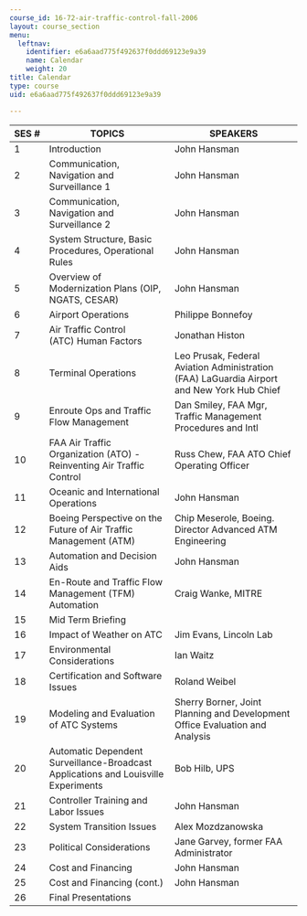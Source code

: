 ```yaml
---
course_id: 16-72-air-traffic-control-fall-2006
layout: course_section
menu:
  leftnav:
    identifier: e6a6aad775f492637f0ddd69123e9a39
    name: Calendar
    weight: 20
title: Calendar
type: course
uid: e6a6aad775f492637f0ddd69123e9a39

---
```


| SES # | TOPICS | SPEAKERS |
| --- | --- | --- |
| 1 | Introduction | John Hansman |
| 2 | Communication, Navigation and Surveillance 1 | John Hansman |
| 3 | Communication, Navigation and Surveillance 2 | John Hansman |
| 4 | System Structure, Basic Procedures, Operational Rules | John Hansman |
| 5 | Overview of Modernization Plans (OIP, NGATS, CESAR) | John Hansman |
| 6 | Airport Operations | Philippe Bonnefoy |
| 7 | Air Traffic Control (ATC) Human Factors | Jonathan Histon |
| 8 | Terminal Operations | Leo Prusak, Federal Aviation Administration (FAA) LaGuardia Airport and New York Hub Chief |
| 9 | Enroute Ops and Traffic Flow Management | Dan Smiley, FAA Mgr, Traffic Management Procedures and Intl |
| 10 | FAA Air Traffic Organization (ATO) - Reinventing Air Traffic Control | Russ Chew, FAA ATO Chief Operating Officer |
| 11 | Oceanic and International Operations | John Hansman |
| 12 | Boeing Perspective on the Future of Air Traffic Management (ATM) | Chip Meserole, Boeing. Director Advanced ATM Engineering |
| 13 | Automation and Decision Aids | John Hansman |
| 14 | En-Route and Traffic Flow Management (TFM) Automation | Craig Wanke, MITRE |
| 15 | Mid Term Briefing |  |
| 16 | Impact of Weather on ATC | Jim Evans, Lincoln Lab |
| 17 | Environmental Considerations | Ian Waitz |
| 18 | Certification and Software Issues | Roland Weibel |
| 19 | Modeling and Evaluation of ATC Systems | Sherry Borner, Joint Planning and Development Office Evaluation and Analysis |
| 20 | Automatic Dependent Surveillance-Broadcast Applications and Louisville Experiments | Bob Hilb, UPS |
| 21 | Controller Training and Labor Issues | John Hansman |
| 22 | System Transition Issues | Alex Mozdzanowska |
| 23 | Political Considerations | Jane Garvey, former FAA Administrator |
| 24 | Cost and Financing | John Hansman |
| 25 | Cost and Financing (cont.) | John Hansman |
| 26 | Final Presentations |